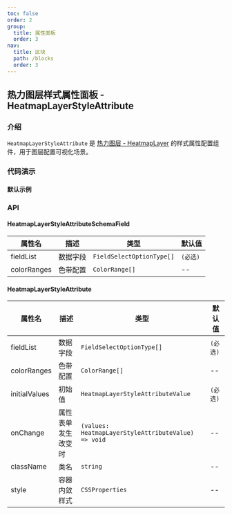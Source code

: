 ```yaml
---
toc: false
order: 2
group:
  title: 属性面板
  order: 3
nav:
  title: 区块
  path: /blocks
  order: 3
---
```


## 热力图层样式属性面板 - HeatmapLayerStyleAttribute

### 介绍

`HeatmapLayerStyleAttribute` 是 [热力图层 - HeatmapLayer](/components/layers/base-layers/heatmap-layer) 的样式属性配置组件，用于图层配置可视化场景。

### 代码演示

#### 默认示例

<code src="./demos/default.tsx" compact></code>

### API

#### HeatmapLayerStyleAttributeSchemaField

| 属性名      | 描述     | 类型                      | 默认值   |
| ----------- | -------- | ------------------------- | -------- |
| fieldList   | 数据字段 | `FieldSelectOptionType[]` | `(必选)` |
| colorRanges | 色带配置 | `ColorRange[]`            | --       |

#### HeatmapLayerStyleAttribute

| 属性名        | 描述               | 类型                                                | 默认值   |
| ------------- | ------------------ | --------------------------------------------------- | -------- |
| fieldList     | 数据字段           | `FieldSelectOptionType[]`                           | `(必选)` |
| colorRanges   | 色带配置           | `ColorRange[]`                                      | --       |
| initialValues | 初始值             | `HeatmapLayerStyleAttributeValue`                   | `(必选)` |
| onChange      | 属性表单发生改变时 | `(values: HeatmapLayerStyleAttributeValue) => void` | --       |
| className     | 类名               | `string`                                            | --       |
| style         | 容器内敛样式       | `CSSProperties`                                     | --       |
